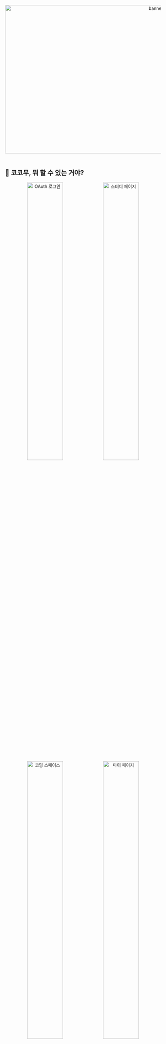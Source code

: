 <div align="center">
  <img src="https://github.com/user-attachments/assets/fc50544d-1c41-41e5-b7aa-9ff2106a2c94" alt="banner" width="960px" height="480px">
</div>

<br />

## 👀 코코무, 뭐 할 수 있는 거야?

<div align="center">
  <div>
    <!-- 첫 번째 행 -->
    <img src="https://github.com/user-attachments/assets/14fed715-5df7-4eaa-8783-bebf77d46f91" width="48%" alt="OAuth 로그인">
    <img src="https://github.com/user-attachments/assets/0649e86e-6051-4840-b5a7-519d250f91e4" width="48%" alt="스터디 페이지">
  </div>
  <div>
    <!-- 두 번째 행 -->
    <img src="https://github.com/user-attachments/assets/ec9d2ea1-ceb4-462b-a51b-a4fe583c2cba" width="48%" alt="코딩 스페이스">
    <img src="https://github.com/user-attachments/assets/4b9f9476-2813-4d8d-bf70-84a11c3e5b55" width="48%" alt="마이 페이지">
  </div>
</div>
<br />

## 👩‍💻👨‍💻 Member
| BackEnd | FrontEnd | FrontEnd | FrontEnd |
|:------:|:------:|:------:|:------:|
| <img src="https://github.com/user-attachments/assets/85229bc8-24cd-4e84-9581-fe29dfe1ec9d" width="150px" height="150px" alt="지환_프로필"> | <img src="https://github.com/user-attachments/assets/224fec75-c101-4122-a46e-0df8a10f4b90" width="150px" height="150px" alt="원빈_프로필"> | <img src="https://github.com/user-attachments/assets/40473f1f-58b8-404d-baa5-1a5c7fcfa5cc" width="150px" height="150px" alt="주현_프로필"> | <img src="https://github.com/user-attachments/assets/9ac1ba91-3bd3-4d99-9852-56ac2f522572" width="150px" height="150px" style="object-fit: cover" alt="범조_프로필"> |
| 지환 | 원빈 | 주현 | 범조 |
| <a href="https://github.com/jihwankim128">jihwankim128</a> | <a href="https://github.com/Seio924">Seio924</a>  | <a href="https://github.com/jhgwon">jhgwon</a> | <a href="https://github.com/kim13175">kim13175</a> |

<br />

## 📜 Document

* 기획 과정에서 IA를 작성했어요. ➡️ [IA를 작성한 이유 보기-(링크)](https://velog.io/@jihwankim128/COCOMU-%EC%BD%94%EC%BD%94%EB%AC%B4-%ED%94%84%EB%A1%9C%EC%A0%9D%ED%8A%B8#%EC%A0%95%EB%B3%B4-%EC%95%84%ED%82%A4%ED%85%8D%EC%B3%90-%EC%84%A4%EA%B3%84-ia-information-architecture)
* 기획 과정에서 Event Storming을 작성했어요. ➡️ [Event Storming을 작성한 이유 보기-(링크)](https://velog.io/@jihwankim128/COCOMU-%EC%BD%94%EC%BD%94%EB%AC%B4-%ED%94%84%EB%A1%9C%EC%A0%9D%ED%8A%B8#event-storming)
* 기획 과정에서 Lo-Fi Wire Frame을 작성했어요. ➡️ [Wire Frame을 작성한 이유 보기-(링크)](https://velog.io/@jihwankim128/COCOMU-%EC%BD%94%EC%BD%94%EB%AC%B4-%ED%94%84%EB%A1%9C%EC%A0%9D%ED%8A%B8#lo-fi-wire-frame)
* 기획 과정에서 API 명세서를 작성했어요. ➡️ [API 명세서를 작성한 이유 보기-(링크)](https://velog.io/@jihwankim128/COCOMU-%EC%BD%94%EC%BD%94%EB%AC%B4-%ED%94%84%EB%A1%9C%EC%A0%9D%ED%8A%B8#api-specific)
* 프론트엔드에서는 이러한 기술들을 활용했어요. ➡️ [프론트에서 이용한 기술 문서 정리-(링크)](https://github.com/cocomu-team/cocomu-fe?tab=readme-ov-file#cocomu-%ED%94%84%EB%A1%A0%ED%8A%B8-%ED%8C%80-%EA%B8%B0%EC%88%A0-%EB%AC%B8%EC%84%9C)  
